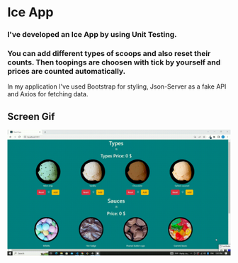 # Ice App

### I've developed an Ice App by using Unit Testing.

### You can add different types of scoops and also reset their counts. Then toopings are choosen with tick by yourself and prices are counted automatically.

In my application I've used Bootstrap for styling, Json-Server as a fake API and Axios for fetching data.

## Screen Gif

![](screen.gif)
